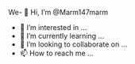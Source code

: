 We- 👋 Hi, I’m @Marm147marm
- 👀 I’m interested in ...
- 🌱 I’m currently learning ...
- 💞️ I’m looking to collaborate on ...
- 📫 How to reach me ...

<!---
Marm147marm/Marm147marm is a ✨ special ✨ repository because its `README.md` (this file) appears on your GitHub profile.
You can click the Preview link to take a look at your changes.
--->
